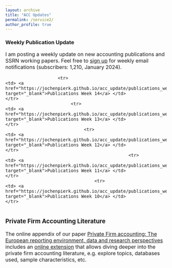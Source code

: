 ```yaml
---
layout: archive
title: "ACC Updates"
permalink: /service2/
author_profile: true
---
```

<!-- Global site tag (gtag.js) - Google Analytics -->
<script async src="https://www.googletagmanager.com/gtag/js?id=G-05633BF9HL"></script>
<script>
  window.dataLayer = window.dataLayer || [];
  function gtag(){dataLayer.push(arguments);}
  gtag('js', new Date());

   gtag('config', 'G-05633BF9HL', {'anonymize_ip': true});
</script> 
 


<h3> Weekly Publication Update </h3>
<font size="3"> 
I am posting a weekly update on new accounting publications and SSRN working papers. Feel free to <a href="https://jochenpierk.github.io/acc_update/subscribe.html" target="_blank">sign up</a> for weekly email notifications (subscribers: 1,210, January 2024). 

<p> </p>


 <table style="width:100%">   

                        <tr> 
    <td> <a href="https://jochenpierk.github.io/acc_update/publications_week14.html" target="_blank">Publications Week 14</a> </td>  
    </tr> 
                             <tr> 
    <td> <a href="https://jochenpierk.github.io/acc_update/publications_week13.html" target="_blank">Publications Week 13</a> </td>  
    </tr> 
                                  <tr> 
    <td> <a href="https://jochenpierk.github.io/acc_update/publications_week12.html" target="_blank">Publications Week 12</a> </td>  
    </tr> 
                                                   <tr> 
    <td> <a href="https://jochenpierk.github.io/acc_update/publications_week11.html" target="_blank">Publications Week 11</a> </td>  
    </tr> 
                                      <tr> 
    <td> <a href="https://jochenpierk.github.io/acc_update/publications_week10.html" target="_blank">Publications Week 10</a> </td>  
    </tr> 

   





 </table>




 <p> </p>

  
  
   <h3> Private Firm Accounting Literature </h3>
<font size="3">
 The online appendix of our paper <a href="https://www.tandfonline.com/doi/full/10.1080/00014788.2021.1982670" target="_blank">Private Firm accounting: The European reporting environment, data and research perspectives</a> includes an <a href="https://trr266.wiwi.hu-berlin.de/shiny/pfirmacclit/" target="_blank">online extension</a> that allows diving deeper into the private firm accounting literature, e.g. explore topics, databases used, sample characteristics, etc. 
   
    
